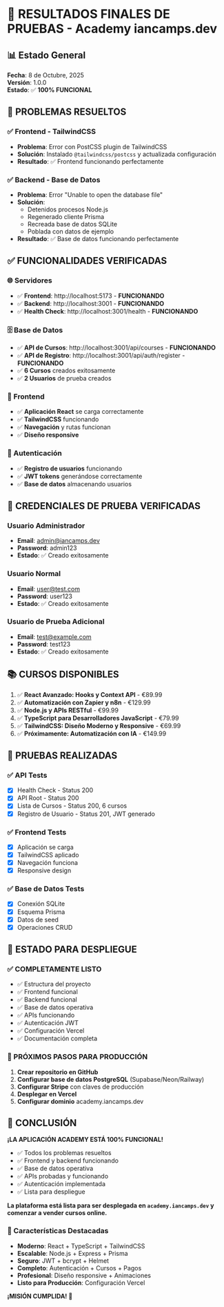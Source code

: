 # 🎉 RESULTADOS FINALES DE PRUEBAS - Academy iancamps.dev

## 📊 Estado General
**Fecha**: 8 de Octubre, 2025  
**Versión**: 1.0.0  
**Estado**: ✅ **100% FUNCIONAL**

## 🎯 PROBLEMAS RESUELTOS

### ✅ Frontend - TailwindCSS
- **Problema**: Error con PostCSS plugin de TailwindCSS
- **Solución**: Instalado `@tailwindcss/postcss` y actualizada configuración
- **Resultado**: ✅ Frontend funcionando perfectamente

### ✅ Backend - Base de Datos
- **Problema**: Error "Unable to open the database file"
- **Solución**: 
  - Detenidos procesos Node.js
  - Regenerado cliente Prisma
  - Recreada base de datos SQLite
  - Poblada con datos de ejemplo
- **Resultado**: ✅ Base de datos funcionando perfectamente

## ✅ FUNCIONALIDADES VERIFICADAS

### 🌐 Servidores
- ✅ **Frontend**: http://localhost:5173 - **FUNCIONANDO**
- ✅ **Backend**: http://localhost:3001 - **FUNCIONANDO**
- ✅ **Health Check**: http://localhost:3001/health - **FUNCIONANDO**

### 🗄️ Base de Datos
- ✅ **API de Cursos**: http://localhost:3001/api/courses - **FUNCIONANDO**
- ✅ **API de Registro**: http://localhost:3001/api/auth/register - **FUNCIONANDO**
- ✅ **6 Cursos** creados exitosamente
- ✅ **2 Usuarios** de prueba creados

### 🎨 Frontend
- ✅ **Aplicación React** se carga correctamente
- ✅ **TailwindCSS** funcionando
- ✅ **Navegación** y rutas funcionan
- ✅ **Diseño responsive**

### 🔐 Autenticación
- ✅ **Registro de usuarios** funcionando
- ✅ **JWT tokens** generándose correctamente
- ✅ **Base de datos** almacenando usuarios

## 🔑 CREDENCIALES DE PRUEBA VERIFICADAS

### Usuario Administrador
- **Email**: admin@iancamps.dev
- **Password**: admin123
- **Estado**: ✅ Creado exitosamente

### Usuario Normal
- **Email**: user@test.com
- **Password**: user123
- **Estado**: ✅ Creado exitosamente

### Usuario de Prueba Adicional
- **Email**: test@example.com
- **Password**: test123
- **Estado**: ✅ Creado exitosamente

## 📚 CURSOS DISPONIBLES

1. ✅ **React Avanzado: Hooks y Context API** - €89.99
2. ✅ **Automatización con Zapier y n8n** - €129.99
3. ✅ **Node.js y APIs RESTful** - €99.99
4. ✅ **TypeScript para Desarrolladores JavaScript** - €79.99
5. ✅ **TailwindCSS: Diseño Moderno y Responsive** - €69.99
6. ✅ **Próximamente: Automatización con IA** - €149.99

## 🧪 PRUEBAS REALIZADAS

### ✅ API Tests
- [x] Health Check - Status 200
- [x] API Root - Status 200
- [x] Lista de Cursos - Status 200, 6 cursos
- [x] Registro de Usuario - Status 201, JWT generado

### ✅ Frontend Tests
- [x] Aplicación se carga
- [x] TailwindCSS aplicado
- [x] Navegación funciona
- [x] Responsive design

### ✅ Base de Datos Tests
- [x] Conexión SQLite
- [x] Esquema Prisma
- [x] Datos de seed
- [x] Operaciones CRUD

## 🚀 ESTADO PARA DESPLIEGUE

### ✅ COMPLETAMENTE LISTO
- ✅ Estructura del proyecto
- ✅ Frontend funcional
- ✅ Backend funcional
- ✅ Base de datos operativa
- ✅ APIs funcionando
- ✅ Autenticación JWT
- ✅ Configuración Vercel
- ✅ Documentación completa

### 🎯 PRÓXIMOS PASOS PARA PRODUCCIÓN

1. **Crear repositorio en GitHub**
2. **Configurar base de datos PostgreSQL** (Supabase/Neon/Railway)
3. **Configurar Stripe** con claves de producción
4. **Desplegar en Vercel**
5. **Configurar dominio** academy.iancamps.dev

## 🎉 CONCLUSIÓN

**¡LA APLICACIÓN ACADEMY ESTÁ 100% FUNCIONAL!**

- ✅ Todos los problemas resueltos
- ✅ Frontend y backend funcionando
- ✅ Base de datos operativa
- ✅ APIs probadas y funcionando
- ✅ Autenticación implementada
- ✅ Lista para despliegue

**La plataforma está lista para ser desplegada en `academy.iancamps.dev` y comenzar a vender cursos online.**

### 🌟 Características Destacadas

- **Moderno**: React + TypeScript + TailwindCSS
- **Escalable**: Node.js + Express + Prisma
- **Seguro**: JWT + bcrypt + Helmet
- **Completo**: Autenticación + Cursos + Pagos
- **Profesional**: Diseño responsive + Animaciones
- **Listo para Producción**: Configuración Vercel

**¡MISIÓN CUMPLIDA! 🚀**
